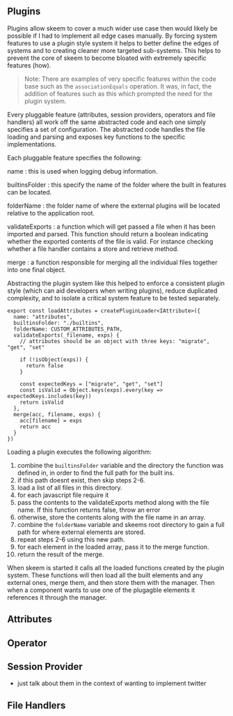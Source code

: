 ## Plugins

Plugins allow skeem to cover a much wider use case then would likely be possible if I had to implement all edge cases manually. By forcing system features to use a plugin style system it helps to better define the edges of systems and to creating cleaner more targeted sub-systems. This helps to prevent the core of skeem to become bloated with extremely specific features (how).

> Note: There are examples of very specific features within the code base such as the `associationEquals` operation. It was, in fact, the addition of features such as this which prompted the need for the plugin system.

Every pluggable feature (attributes, session providers, operators and file handlers) all work off the same abstracted code and each one simply specifies a set of configuration. The abstracted code handles the file loading and parsing and exposes key functions to the specific implementations.

Each pluggable feature specifies the following:

name
: this is used when logging debug information.

builtinsFolder
: this specify the name of the folder where the built in features can be located.

folderName
: the folder name of where the external plugins will be located relative to the application root.

validateExports
: a function which will get passed a file when it has been imported and parsed. This function should return a boolean indicating whether the exported contents of the file is valid. For instance checking whether a file handler contains a store and retrieve method.

merge
: a function responsible for merging all the individual files together into one final object.

Abstracting the plugin system like this helped to enforce a consistent plugin style (which can aid developers when writing plugins), reduce duplicated complexity, and to isolate a critical system feature to be tested separately.

```{.javascript caption="The code required to define the attribute plugin system"}
export const loadAttributes = createPluginLoader<IAttribute>({
  name: "attributes",
  builtinsFolder: "./builtins",
  folderName: CUSTOM_ATTRIBUTES_PATH,
  validateExports(_filename, exps) {
    // attributes should be an object with three keys: "migrate", "get", "set"

    if (!isObject(exps)) {
      return false
    }

    const expectedKeys = ["migrate", "get", "set"]
    const isValid = Object.keys(exps).every(key => expectedKeys.includes(key))
    return isValid
  },
  merge(acc, filename, exps) {
    acc[filename] = exps
    return acc
  }
})
```

Loading a plugin executes the following algorithm:

1. combine the `builtinsFolder` variable and the directory the function was defined in, in order to find the full path for the built ins.
2. if this path doesnt exist, then skip steps 2-6.
3. load a list of all files in this directory.
4. for each javascript file require it
5. pass the contents to the validateExports method along with the file name. If this function returns false, throw an error
6. otherwise, store the contents along with the file name in an array.
7. combine the `folderName` variable and skeems root directory to gain a full path for where external elements are stored.
8. repeat steps 2-6 using this new path.
9. for each element in the loaded array, pass it to the merge function.
10. return the result of the merge.

When skeem is started it calls all the loaded functions created by the plugin system. These functions will then load all the built elements and any external ones, merge them, and then store them with the manager. Then when a component wants to use one of the plugagble elements it references it through the manager.

## Attributes

## Operator

## Session Provider

- just talk about them in the context of wanting to implement twitter

## File Handlers
